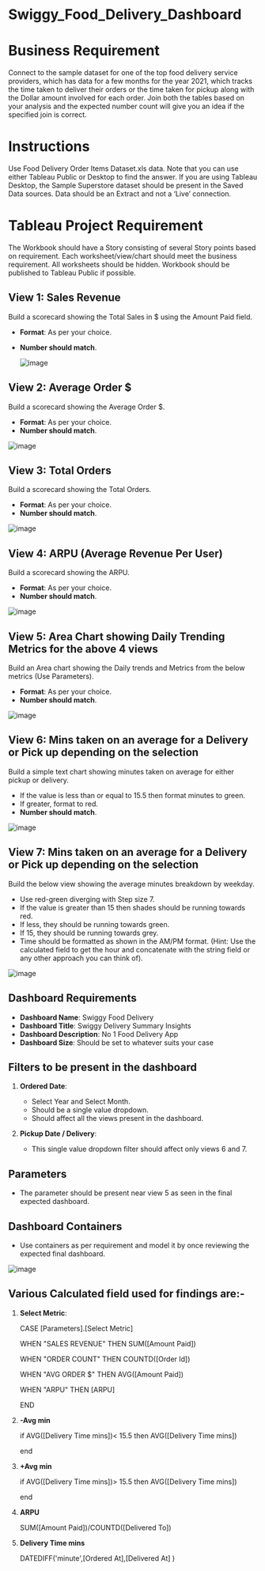 # Swiggy_Food_Delivery_Dashboard
# Business Requirement
Connect to the sample dataset for one of the top food delivery service providers, which has data for a few months for the year 2021, which tracks the time taken to deliver their orders or the time taken for pickup along with the Dollar amount involved for each order. Join both the tables based on your analysis and the expected number count will give you an idea if the specified join is correct.
 
# Instructions
Use Food Delivery Order Items Dataset.xls data.
Note that you can use either Tableau Public or Desktop to find the answer.
If you are using Tableau Desktop, the Sample Superstore dataset should be present in the Saved Data sources.
Data should be an Extract and not a ‘Live’ connection.

# Tableau Project Requirement
The Workbook should have a Story consisting of several Story points based on requirement.
Each worksheet/view/chart should meet the business requirement.
All worksheets should be hidden.
Workbook should be published to Tableau Public if possible.

## View 1: Sales Revenue
Build a scorecard showing the Total Sales in $ using the Amount Paid field.
- **Format**: As per your choice.
- **Number should match**.

  ![image](https://github.com/Steffi-9/Swiggy_Food_Delivery_Dashboard/assets/58806839/568e3111-9921-4c55-b903-f4b557c3e8e8)


## View 2: Average Order $
Build a scorecard showing the Average Order $.
- **Format**: As per your choice.
- **Number should match**.

![image](https://github.com/Steffi-9/Swiggy_Food_Delivery_Dashboard/assets/58806839/09b46ca4-8620-4a13-a02e-18318def2754)


## View 3: Total Orders
Build a scorecard showing the Total Orders.
- **Format**: As per your choice.
- **Number should match**.

![image](https://github.com/Steffi-9/Swiggy_Food_Delivery_Dashboard/assets/58806839/a7595880-15d4-4732-be69-b6bd6391d9ea)


## View 4: ARPU (Average Revenue Per User)
Build a scorecard showing the ARPU.
- **Format**: As per your choice.
- **Number should match**.

![image](https://github.com/Steffi-9/Swiggy_Food_Delivery_Dashboard/assets/58806839/c709eaff-14a0-417e-b486-6c501242ee3b)


## View 5: Area Chart showing Daily Trending Metrics for the above 4 views
Build an Area chart showing the Daily trends and Metrics from the below metrics (Use Parameters).
- **Format**: As per your choice.
- **Number should match**.

![image](https://github.com/Steffi-9/Swiggy_Food_Delivery_Dashboard/assets/58806839/424a2e16-29ee-483c-bf4f-e3653f20edf0)


## View 6: Mins taken on an average for a Delivery or Pick up depending on the selection
Build a simple text chart showing minutes taken on average for either pickup or delivery.
- If the value is less than or equal to 15.5 then format minutes to green.
- If greater, format to red.
- **Number should match**.

![image](https://github.com/Steffi-9/Swiggy_Food_Delivery_Dashboard/assets/58806839/c98e4f2b-bcdf-46a2-9fb5-19a6dde261b6)


## View 7: Mins taken on an average for a Delivery or Pick up depending on the selection
Build the below view showing the average minutes breakdown by weekday.
- Use red-green diverging with Step size 7.
- If the value is greater than 15 then shades should be running towards red.
- If less, they should be running towards green.
- If 15, they should be running towards grey.
- Time should be formatted as shown in the AM/PM format. (Hint: Use the calculated field to get the hour and concatenate with the string field or any other approach you can think of).

![image](https://github.com/Steffi-9/Swiggy_Food_Delivery_Dashboard/assets/58806839/4785ca7f-5dc4-4e44-a90d-e4e81f9d70d8)


## Dashboard Requirements
- **Dashboard Name**: Swiggy Food Delivery
- **Dashboard Title**: Swiggy Delivery Summary Insights
- **Dashboard Description**: No 1 Food Delivery App
- **Dashboard Size**: Should be set to whatever suits your case

## Filters to be present in the dashboard
1. **Ordered Date**:
   - Select Year and Select Month.
   - Should be a single value dropdown.
   - Should affect all the views present in the dashboard.

2. **Pickup Date / Delivery**:
   - This single value dropdown filter should affect only views 6 and 7.

## Parameters
- The parameter should be present near view 5 as seen in the final expected dashboard.

## Dashboard Containers
- Use containers as per requirement and model it by once reviewing the expected final dashboard.


![image](https://github.com/Steffi-9/Swiggy_Food_Delivery_Dashboard/assets/58806839/204aa4fb-e3db-4a73-987d-8c4509166b08)


## Various Calculated field used for findings are:-
1. **Select Metric**:
   
     CASE [Parameters].[Select Metric]
   
     WHEN "SALES REVENUE" THEN SUM([Amount Paid])
   
     WHEN "ORDER COUNT" THEN COUNTD([Order Id])
   
     WHEN "AVG ORDER $" THEN AVG([Amount Paid])
   
     WHEN "ARPU" THEN [ARPU]
   
     END
3. **-Avg min**
   
    if AVG([Delivery Time mins])< 15.5 then AVG([Delivery Time mins])
   
    end
5. **+Avg min**
   
    if AVG([Delivery Time mins])> 15.5 then AVG([Delivery Time mins])
   
    end
7. **ARPU**
   
   SUM([Amount Paid])/COUNTD([Delivered To])
8. **Delivery Time mins**
    
    DATEDIFF('minute',[Ordered At],[Delivered At] )
 




